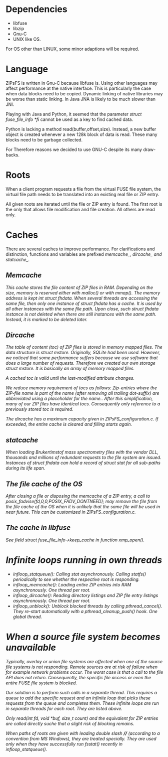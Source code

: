 # Dependencies

 - libfuse
 - libzip
 - Gnu-C
 - UNIX like OS.

For OS other than LINUX, some minor adaptions will be required.

# Language

ZIPsFS is written in Gnu-C because libfuse is.
Using other languages  may affect performance at the native interface.
This is particularly the case when data blocks need to be copied.
Dynamic linking of native libraries may be worse than static linking. In Java JNA is likely to be much slower than JNI.

Playing with Java and Python, it seemed that the parameter
<I>struct fuse_file_info *fi</I> cannot be used as a key to find cached data.

Python is lacking a method </I>read(buffer,offset,size)</I>. Instead, a new buffer object is created whenever a new 128k block of data is read. These many blocks need to be garbage collected.

For Therefore reasons  we decided to use GNU-C despite its many draw-backs.

# Roots

When a client program requests a file from the virtual FUSE file system, the virtual file path needs to be translated into an existing real file or ZIP entry.

All given roots are iterated  until the file or ZIP entry  is found.
The first root is the only that allows file modification and file creation.
All others are read only.

# Caches

There are several caches to improve performance. For clarifications and distinction,
functions and variables are prefixed <I>memcache_</I>, <I>dircache_<I> and <I>statcache_</I>.

## Memcache

This cache stores the file content of ZIP files in RAM. Depending on the size, memory is reserved either with <I>malloc()</I> or with <I>mmap()</I>.
The memory address is kept int <I>struct fhdata</I>. When several threads are accessing the same file, then
only one instance of <I>struct fhdata</I> has a cache. It is used by all other instances with the same file path.
Upon close, such <I>struct fhdata</I> instance is not deleted when there are still instances with the same path. Instead, it is marked to be deleted later.

## Dircache

The table of content (toc) of ZIP files is stored in memory mapped files. The data structure is <I>struct mstore</I>.
Originally, SQLite had been used. However, we noticed that some performance suffers because we use software that does a large number of requests.
Therefore we created our own  storage  <I>struct mstore</I>. It is basically an array of memory mapped files.

A cached toc is valid until the last-modified attribute changes.

We reduce memory requirement of tocs as follows:
Zip-entries where the ZIP-file name is part of the name (after removing all trailing dot-suffix) are abbreviated using a placeholder for the name..
After this simplification,  many of our ZIP files have identical tocs. Consequently only reference to a previously stored toc is required.

The dircache has a maximum capacity given in ZIPsFS_configuration.c. If exceeded, the entire cache is cleared and filling starts again.

## statcache

When loading Brukertimstof mass spectrometry files with the vendor DLL,
thousands and millions of redundant requests to the file system are issued.
Instances of  <I>struct fhdata</I> can hold a record of <I>struct stat</I> for all sub-paths during its life span.

## The file cache of the OS
After closing a file or disposing the memcache of a ZIP entry, a call to  <I>posix_fadvise(fd,0,0,POSIX_FADV_DONTNEED);</I> may remove the file from the
file cache of the OS when it is unlikely that the same file will be used in near future.  This can be  customized in <I>ZIPsFS_configuration.c</I>.

## The cache in libfuse

See  field <I>struct fuse_file_info-&gt;keep_cache</I> in function <I>xmp_open()</I>.

# Infinite loops running in own threads

- infloop_statqueue(): Calling stat asynchronously. Calling statfs() periodically to see whether the respective root is responding.
- infloop_memcache(): Loading entire ZIP entries into RAM asynchronously. One thread per root.
- infloop_dircache(): Reading directory listings and ZIP file entry listings asynchronously. One thread per root.
- infloop_unblock():  Unblock blocked threads by calling <i>pthread_cancel()</i>. They re-start automatically with a <i>pthread_cleanup_push()</i> hook. One global thread.

# When a source file system becomes unavailable

Typically, overlay or union file systems are affected when one of the source file systems is not responding.
Remote sources are at risk of failure when for example network problems occur.
The worst case is that a call to the  file API does not return. Consequently, the specific file access or even the entire FUSE file system is blocked.

Our solution is to perform such calls in a separate thread. This requires a queue to add the specific request and an infinite loop that picks these requests from the queue and completes them.
These infinite loops are run in separate threads for each root. They are listed above.

Only <i>read(int fd, void *buf, size_t count)</i> and the equivalent for ZIP entries are called directly suche that a slight risk of blocking remains.

When paths of roots  are given with leading double slash <b>//</b> (according to a convention from  MS Windows),
they are treated specially. They are used only when they have successfully run <i>fsstat()<i> recently in <i>infloop_statqueue()</i>.
